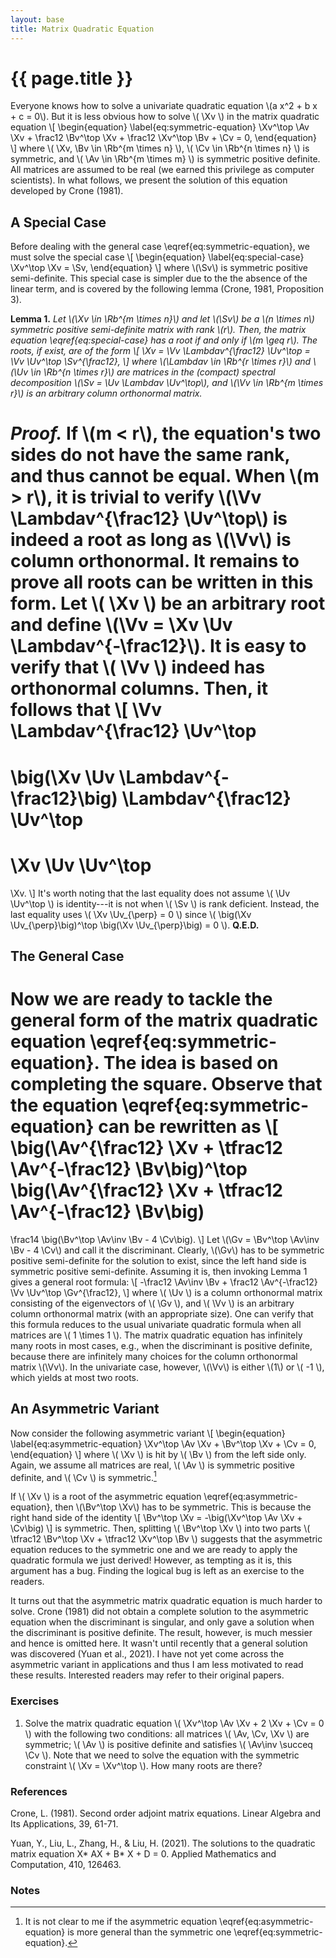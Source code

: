 ```yaml
---
layout: base
title: Matrix Quadratic Equation
---
```

# {{ page.title }}

Everyone knows how to solve a univariate quadratic equation \\(a x^2 + b x + c = 0\\).
But it is less obvious how to solve \\( \Xv \\) in the matrix quadratic equation 
\\[
\begin{equation}
\label{eq:symmetric-equation}
    \Xv^\top \Av \Xv + \frac12 \Bv^\top \Xv + \frac12 \Xv^\top \Bv + \Cv = 0,
\end{equation}
\\]
where \\( \Xv, \Bv \in \Rb^{m \times n} \\), \\( \Cv \in \Rb^{n \times n} \\) is symmetric, and \\( \Av \in \Rb^{m \times m} \\) is symmetric positive definite.
All matrices are assumed to be real (we earned this privilege as computer scientists).
In what follows, we present the solution of this equation developed by Crone (1981).

## A Special Case
Before dealing with the general case \eqref{eq:symmetric-equation}, we must solve the special case
\\[
\begin{equation}
\label{eq:special-case}
    \Xv^\top \Xv = \Sv,
\end{equation}
\\]
where \\(\Sv\\) is symmetric positive semi-definite.
This special case is simpler due to the the absence of the linear term, and is covered by the following lemma (Crone, 1981, Proposition 3).

**Lemma 1.**
<i>
Let \\(\Xv \in \Rb^{m \times n}\\) and let \\(\Sv\\) be a \\(n \times n\\) symmetric positive semi-definite matrix with rank \\(r\\).
Then, the matrix equation \eqref{eq:special-case} has a root if and only if \\(m \geq r\\).
The roots, if exist, are of the form
\\[
    \Xv = \Vv \Lambdav^{\frac12} \Uv^\top = \Vv \Uv^\top \Sv^{\frac12},
\\]
where \\(\Lambdav \in \Rb^{r \times r}\\) and \\(\Uv \in \Rb^{n \times r}\\) are matrices in the (compact) spectral decomposition \\(\Sv = \Uv \Lambdav \Uv^\top\\), and \\(\Vv \in \Rb^{m \times r}\\) is an arbitrary column orthonormal matrix.
</i>

<i>Proof.</i>
If \\(m < r\\), the equation's two sides do not have the same rank, and thus cannot be equal.
When \\(m > r\\), it is trivial to verify \\(\Vv \Lambdav^{\frac12} \Uv^\top\\) is indeed a root as long as \\(\Vv\\) is column orthonormal.
It remains to prove all roots can be written in this form.
Let \\( \Xv \\) be an arbitrary root and define \\(\Vv = \Xv \Uv \Lambdav^{-\frac12}\\).
It is easy to verify that \\( \Vv \\) indeed has orthonormal columns.
Then, it follows that
\\[
\Vv \Lambdav^{\frac12} \Uv^\top
=
\big(\Xv \Uv \Lambdav^{-\frac12}\big) \Lambdav^{\frac12} \Uv^\top
=
\Xv \Uv \Uv^\top
=
\Xv.
\\]
It's worth noting that the last equality does not assume \\( \Uv \Uv^\top \\) is identity---it is not when \\( \Sv \\) is rank deficient.
Instead, the last equality uses
\\(
\Xv \Uv_{\perp} = 0
\\)
since
\\(
\big(\Xv \Uv_{\perp}\big)^\top
\big(\Xv \Uv_{\perp}\big)
= 0
\\).
**Q.E.D.**

## The General Case

Now we are ready to tackle the general form of the matrix quadratic equation \eqref{eq:symmetric-equation}.
The idea is based on completing the square.
Observe that the equation \eqref{eq:symmetric-equation} can be rewritten as
\\[
\big(\Av^{\frac12} \Xv + \tfrac12 \Av^{-\frac12} \Bv\big)^\top
\big(\Av^{\frac12} \Xv + \tfrac12 \Av^{-\frac12} \Bv\big)
=
\frac14 \big(\Bv^\top \Av\inv \Bv - 4 \Cv\big).
\\]
Let \\(\Gv = \Bv^\top \Av\inv \Bv - 4 \Cv\\) and call it the discriminant.
Clearly, \\(\Gv\\) has to be symmetric positive semi-definite for the solution to exist, since the left hand side is symmetric positive semi-definite.
Assuming it is, then invoking Lemma 1 gives a general root formula:
\\[
    -\frac12 \Av\inv \Bv + \frac12 \Av^{-\frac12} \Vv \Uv^\top \Gv^{\frac12},
\\]
where \\( \Uv \\) is a column orthonormal matrix consisting of the eigenvectors of \\( \Gv \\), and \\( \Vv \\) is an arbitrary column orthonormal matrix (with an appropriate size).
One can verify that this formula reduces to the usual univariate quadratic formula when all matrices are \\( 1 \times 1 \\).
The matrix quadratic equation has infinitely many roots in most cases, e.g., when the discriminant is positive definite, because there are infinitely many choices for the column orthonormal matrix \\(\Vv\\).
In the univariate case, however, \\(\Vv\\) is either \\(1\\) or \\( -1 \\), which yields at most two roots.

## An Asymmetric Variant

Now consider the following asymmetric variant
\\[
\begin{equation}
\label{eq:asymmetric-equation}
    \Xv^\top \Av \Xv + \Bv^\top \Xv + \Cv = 0,
\end{equation}
\\]
where \\( \Xv \\) is hit by \\( \Bv \\) from the left side only.
Again, we assume all matrices are real, \\( \Av \\) is symmetric positive definite, and \\( \Cv \\) is symmetric.[^is_it_more_general]

If \\( \Xv \\) is a root of the asymmetric equation \eqref{eq:asymmetric-equation}, then \\(\Bv^\top \Xv\\) has to be symmetric.
This is because the right hand side of the identity
\\[
    \Bv^\top \Xv = -\big(\Xv^\top \Av \Xv + \Cv\big)
\\]
is symmetric.
Then, splitting \\( \Bv^\top \Xv \\) into two parts \\( \tfrac12 \Bv^\top \Xv + \tfrac12 \Xv^\top \Bv \\) suggests that the asymmetric equation reduces to the symmetric one and we are ready to apply the quadratic formula we just derived!
However, as tempting as it is, this argument has a bug.
Finding the logical bug is left as an exercise to the readers.

It turns out that the asymmetric matrix quadratic equation is much harder to solve.
Crone (1981) did not obtain a complete solution to the asymmetric equation when the discriminant is singular,
and only gave a solution when the discriminant is positive definite.
The result, however, is much messier and hence is omitted here.
It wasn't until recently that a general solution was discovered (Yuan et al., 2021).
I have not yet come across the asymmetric variant in applications and thus I am less motivated to read these results.
Interested readers may refer to their original papers.

### **Exercises**
1. Solve the matrix quadratic equation \\( \Xv^\top \Av \Xv + 2 \Xv + \Cv = 0 \\) with the following two conditions:
all matrices \\( \Av, \Cv, \Xv \\) are symmetric;
\\( \Av \\) is positive definite and satisfies \\( \Av\inv \succeq \Cv \\).
Note that we need to solve the equation with the symmetric constraint \\( \Xv = \Xv^\top \\).
How many roots are there?

### **References**
Crone, L. (1981). Second order adjoint matrix equations. Linear Algebra and Its Applications, 39, 61-71.

Yuan, Y., Liu, L., Zhang, H., & Liu, H. (2021). The solutions to the quadratic matrix equation X* AX + B* X + D = 0. Applied Mathematics and Computation, 410, 126463.

### **Notes**
[^is_it_more_general]: It is not clear to me if the asymmetric equation \eqref{eq:asymmetric-equation} is more general than the symmetric one \eqref{eq:symmetric-equation}.
